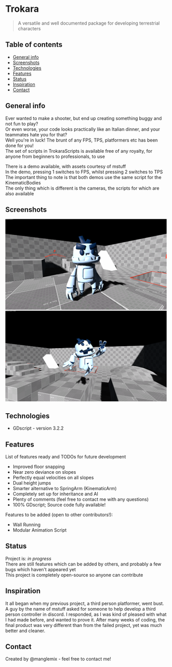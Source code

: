 # Trokara
> A versatile and well documented package for developing terrestrial characters

## Table of contents
* [General info](#general-info)
* [Screenshots](#screenshots)
* [Technologies](#technologies)
* [Features](#features)
* [Status](#status)
* [Inspiration](#inspiration)
* [Contact](#contact)

## General info
Ever wanted to make a shooter, but end up creating something buggy and not fun to play?  
Or even worse, your code looks practically like an Italian dinner, and your teammates hate you for that?  
Well you're in luck! The brunt of any FPS, TPS, platformers etc has been done for you!  
The set of scripts in TrokaraScripts is available free of any royalty, for anyone from beginners to professionals, to use  

There is a demo available, with assets courtesy of mstuff  
In the demo, pressing 1 switches to FPS, whilst pressing 2 switches to TPS  
The important thing to note is that both demos use the same script for the KinematicBodies  
The only thing which is different is the cameras, the scripts for which are also available  

## Screenshots
![standing screenshot](./img/standing_screenshot.png)
![leaping screenshot](./img/leaping_screenshot.png)

## Technologies
* GDscript - version 3.2.2

## Features
List of features ready and TODOs for future development
* Improved floor snapping
* Near zero deviance on slopes
* Perfectly equal velocities on all slopes
* Dual height jumps
* Smarter alternative to SpringArm (KinematicArm)
* Completely set up for inheritance and AI
* Plenty of comments (feel free to contact me with any questions)
* 100% GDscript; Source code fully available!

Features to be added (open to other contributors!):
* Wall Running
* Modular Animation Script

## Status
Project is: _in progress_  
There are still features which can be added by others, and probably a few bugs which haven't appeared yet  
This project is completely open-source so anyone can contribute  

## Inspiration
It all began when my previous project, a third person platformer, went bust. A guy by the name of mstuff asked for someone to help develop a third person controller in discord. I responded, as I was kind of pleased with what I had made before, and wanted to prove it. After many weeks of coding, the final product was very different than from the failed project, yet was much better and cleaner.

## Contact
Created by @manglemix - feel free to contact me!
